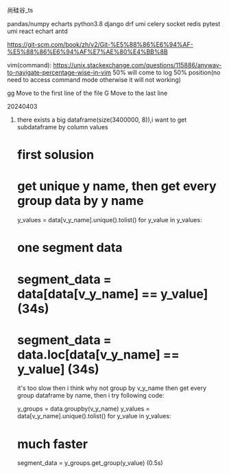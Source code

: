 尚硅谷_ts

pandas/numpy echarts python3.8 django drf umi celery socket redis pytest
umi react echart antd 

https://git-scm.com/book/zh/v2/Git-%E5%88%86%E6%94%AF-%E5%88%86%E6%94%AF%E7%AE%80%E4%BB%8B

vim(command):
https://unix.stackexchange.com/questions/115886/anyway-to-navigate-percentage-wise-in-vim
50% will come to log 50% position(no need to access command mode otherwise it will not working)

gg Move to the first line of the file
G Move to the last line

20240403
1. there exists a big dataframe(size(3400000, 8)),i want to get subdataframe by column values
   # first solusion

   # get unique y name, then get every group data by y name
   y_values = data[v_y_name].unique().tolist()
   for y_value in y_values:
    # one segment data
    # segment_data = data[data[v_y_name] == y_value] (34s)

    # segment_data = data.loc[data[v_y_name] == y_value] (34s)


   it's too slow then i think why not group by v_y_name then get every group dataframe by name,
   then i try following code:

   y_groups = data.groupby(v_y_name)
   y_values = data[v_y_name].unique().tolist()
   for y_value in y_values:
     # much faster
     segment_data = y_groups.get_group(y_value) (0.5s)
   

   
   

